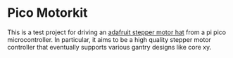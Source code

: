 # Pico Motorkit
This is a test project for driving an [adafruit stepper motor hat](https://www.adafruit.com/product/2348) from a pi pico microcontroller. In particular, it aims to be a high quality stepper motor controller that eventually supports various gantry designs like core xy.